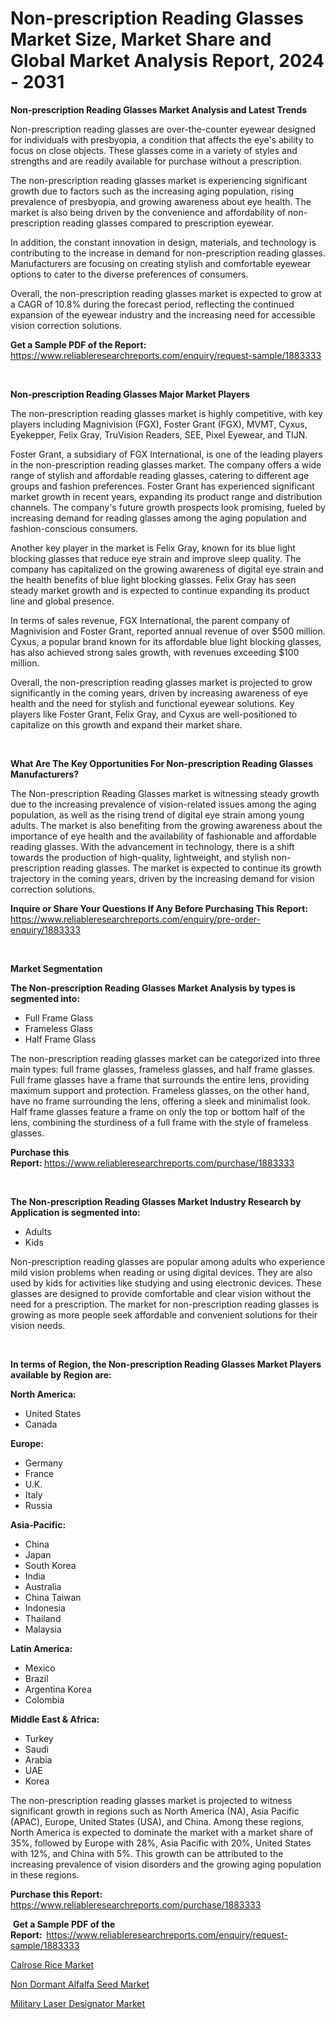 <p><h1>Non-prescription Reading Glasses Market Size, Market Share and Global Market Analysis Report, 2024 - 2031</h1></p><p><strong>Non-prescription Reading Glasses Market Analysis and Latest Trends</strong></p>
<p><p>Non-prescription reading glasses are over-the-counter eyewear designed for individuals with presbyopia, a condition that affects the eye's ability to focus on close objects. These glasses come in a variety of styles and strengths and are readily available for purchase without a prescription.</p><p>The non-prescription reading glasses market is experiencing significant growth due to factors such as the increasing aging population, rising prevalence of presbyopia, and growing awareness about eye health. The market is also being driven by the convenience and affordability of non-prescription reading glasses compared to prescription eyewear.</p><p>In addition, the constant innovation in design, materials, and technology is contributing to the increase in demand for non-prescription reading glasses. Manufacturers are focusing on creating stylish and comfortable eyewear options to cater to the diverse preferences of consumers.</p><p>Overall, the non-prescription reading glasses market is expected to grow at a CAGR of 10.8% during the forecast period, reflecting the continued expansion of the eyewear industry and the increasing need for accessible vision correction solutions.</p></p>
<p><strong>Get a Sample PDF of the Report:&nbsp;</strong> <a href="https://www.reliableresearchreports.com/enquiry/request-sample/1883333">https://www.reliableresearchreports.com/enquiry/request-sample/1883333</a></p>
<p>&nbsp;</p>
<p><strong>Non-prescription Reading Glasses Major Market Players</strong></p>
<p><p>The non-prescription reading glasses market is highly competitive, with key players including Magnivision (FGX), Foster Grant (FGX), MVMT, Cyxus, Eyekepper, Felix Gray, TruVision Readers, SEE, Pixel Eyewear, and TIJN. </p><p>Foster Grant, a subsidiary of FGX International, is one of the leading players in the non-prescription reading glasses market. The company offers a wide range of stylish and affordable reading glasses, catering to different age groups and fashion preferences. Foster Grant has experienced significant market growth in recent years, expanding its product range and distribution channels. The company's future growth prospects look promising, fueled by increasing demand for reading glasses among the aging population and fashion-conscious consumers.</p><p>Another key player in the market is Felix Gray, known for its blue light blocking glasses that reduce eye strain and improve sleep quality. The company has capitalized on the growing awareness of digital eye strain and the health benefits of blue light blocking glasses. Felix Gray has seen steady market growth and is expected to continue expanding its product line and global presence.</p><p>In terms of sales revenue, FGX International, the parent company of Magnivision and Foster Grant, reported annual revenue of over $500 million. Cyxus, a popular brand known for its affordable blue light blocking glasses, has also achieved strong sales growth, with revenues exceeding $100 million. </p><p>Overall, the non-prescription reading glasses market is projected to grow significantly in the coming years, driven by increasing awareness of eye health and the need for stylish and functional eyewear solutions. Key players like Foster Grant, Felix Gray, and Cyxus are well-positioned to capitalize on this growth and expand their market share.</p></p>
<p>&nbsp;</p>
<p><strong>What Are The Key Opportunities For Non-prescription Reading Glasses Manufacturers?</strong></p>
<p><p>The Non-prescription Reading Glasses market is witnessing steady growth due to the increasing prevalence of vision-related issues among the aging population, as well as the rising trend of digital eye strain among young adults. The market is also benefiting from the growing awareness about the importance of eye health and the availability of fashionable and affordable reading glasses. With the advancement in technology, there is a shift towards the production of high-quality, lightweight, and stylish non-prescription reading glasses. The market is expected to continue its growth trajectory in the coming years, driven by the increasing demand for vision correction solutions.</p></p>
<p><strong>Inquire or Share Your Questions If Any Before Purchasing This Report:</strong> <a href="https://www.reliableresearchreports.com/enquiry/pre-order-enquiry/1883333">https://www.reliableresearchreports.com/enquiry/pre-order-enquiry/1883333</a></p>
<p>&nbsp;</p>
<p><strong>Market Segmentation</strong></p>
<p><strong>The Non-prescription Reading Glasses Market Analysis by types is segmented into:</strong></p>
<p><ul><li>Full Frame Glass</li><li>Frameless Glass</li><li>Half Frame Glass</li></ul></p>
<p><p>The non-prescription reading glasses market can be categorized into three main types: full frame glasses, frameless glasses, and half frame glasses. Full frame glasses have a frame that surrounds the entire lens, providing maximum support and protection. Frameless glasses, on the other hand, have no frame surrounding the lens, offering a sleek and minimalist look. Half frame glasses feature a frame on only the top or bottom half of the lens, combining the sturdiness of a full frame with the style of frameless glasses.</p></p>
<p><strong>Purchase this Report:&nbsp;</strong><a href="https://www.reliableresearchreports.com/purchase/1883333">https://www.reliableresearchreports.com/purchase/1883333</a></p>
<p>&nbsp;</p>
<p><strong>The Non-prescription Reading Glasses Market Industry Research by Application is segmented into:</strong></p>
<p><ul><li>Adults</li><li>Kids</li></ul></p>
<p><p>Non-prescription reading glasses are popular among adults who experience mild vision problems when reading or using digital devices. They are also used by kids for activities like studying and using electronic devices. These glasses are designed to provide comfortable and clear vision without the need for a prescription. The market for non-prescription reading glasses is growing as more people seek affordable and convenient solutions for their vision needs.</p></p>
<p>&nbsp;</p>
<p><strong>In terms of Region, the Non-prescription Reading Glasses Market Players available by Region are:</strong></p>
<p>
    <p> <strong> North America: </strong>
        <ul>
            <li>United States</li>
            <li>Canada</li>
        </ul>
        </p> 
    <p> <strong> Europe: </strong>
        <ul>
            <li>Germany</li>
            <li>France</li>
            <li>U.K.</li>
            <li>Italy</li>
            <li>Russia</li>
        </ul>
        </p> 
    <p> <strong> Asia-Pacific: </strong>
        <ul>
            <li>China</li>
            <li>Japan</li>
            <li>South Korea</li>
            <li>India</li>
            <li>Australia</li>
            <li>China Taiwan</li>
            <li>Indonesia</li>
            <li>Thailand</li>
            <li>Malaysia</li>
        </ul>
        </p> 
    <p> <strong> Latin America: </strong>
        <ul>
            <li>Mexico</li>
            <li>Brazil</li>
            <li>Argentina Korea</li>
            <li>Colombia</li>
        </ul>
        </p> 
    <p> <strong> Middle East & Africa: </strong>
        <ul>
            <li>Turkey</li>
            <li>Saudi</li>
            <li>Arabia</li>
            <li>UAE</li>
            <li>Korea</li>
        </ul>
    </p>
    </p>
<p><p>The non-prescription reading glasses market is projected to witness significant growth in regions such as North America (NA), Asia Pacific (APAC), Europe, United States (USA), and China. Among these regions, North America is expected to dominate the market with a market share of 35%, followed by Europe with 28%, Asia Pacific with 20%, United States with 12%, and China with 5%. This growth can be attributed to the increasing prevalence of vision disorders and the growing aging population in these regions.</p></p>
<p><strong>Purchase this Report: </strong><a href="https://www.reliableresearchreports.com/purchase/1883333">https://www.reliableresearchreports.com/purchase/1883333</a></p>
<p>&nbsp;<strong>Get a Sample PDF of the Report:&nbsp;&nbsp;</strong><a href="https://www.reliableresearchreports.com/enquiry/request-sample/1883333">https://www.reliableresearchreports.com/enquiry/request-sample/1883333</a></p>
<p><strong></strong></p>
<p><p><a href="https://issuu.com/reportprime-2/docs/calrose-rice-market-size-2030.pptx">Calrose Rice Market</a></p><p><a href="https://issuu.com/reportprime-2/docs/non-dormant-alfalfa-seed-market-size-2030.pptx">Non Dormant Alfalfa Seed Market</a></p><p><a href="https://view.publitas.com/reportprime-1/military-laser-designator-market-offers-provide-insightful-data-for-the-time-period-from-2024-to-2031-and-also-provide-analysis-based-on-application-type-and-region/">Military Laser Designator Market</a></p></p>